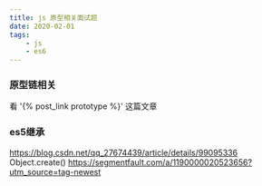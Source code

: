 ```yaml
---
title: js 原型相关面试题 
date: 2020-02-01
tags:
	- js
	- es6
---
```

### 原型链相关

看 '{% post_link prototype %}' 这篇文章

### es5继承

    
https://blog.csdn.net/qq_27674439/article/details/99095336
Object.create()
https://segmentfault.com/a/1190000020523656?utm_source=tag-newest
 
